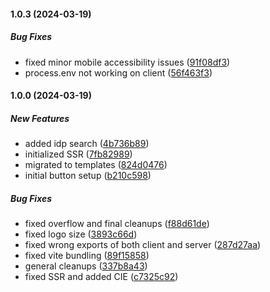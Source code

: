 #### 1.0.3 (2024-03-19)

##### Bug Fixes

*  fixed minor mobile accessibility issues ([91f08df3](https://github.com/fyblo/spid-cie-button/commit/91f08df399f14ede8a030b878f91a1a2ded8f10b))
*  process.env not working on client ([56f463f3](https://github.com/fyblo/spid-cie-button/commit/56f463f330d1c0b087eb99ea7dfbad0b8099244c))

#### 1.0.0 (2024-03-19)

##### New Features

- added idp search ([4b736b89](https://github.com/fyblo/spid-cie-button/commit/4b736b893c1c7cb4e3754f2f1db3cc51368426a1))
- initialized SSR ([7fb82989](https://github.com/fyblo/spid-cie-button/commit/7fb82989623b53d82f22575c038f2adbe27c24d1))
- migrated to templates ([824d0476](https://github.com/fyblo/spid-cie-button/commit/824d0476b534160e4066adf4f07304d1fe2cb4ce))
- initial button setup ([b210c598](https://github.com/fyblo/spid-cie-button/commit/b210c598f028d6f6639af43cc4827f2941ce9576))

##### Bug Fixes

- fixed overflow and final cleanups ([f88d61de](https://github.com/fyblo/spid-cie-button/commit/f88d61de3d69a91eccbbf95c1fff09dc8cce6d02))
- fixed logo size ([3893c66d](https://github.com/fyblo/spid-cie-button/commit/3893c66dae781ea632f05cb53498c9ac4a9eefc6))
- fixed wrong exports of both client and server ([287d27aa](https://github.com/fyblo/spid-cie-button/commit/287d27aa7514afbcc49d76967266b205ddc3d664))
- fixed vite bundling ([89f15858](https://github.com/fyblo/spid-cie-button/commit/89f158584d1637b0a4591275067686151b09cb92))
- general cleanups ([337b8a43](https://github.com/fyblo/spid-cie-button/commit/337b8a4302ed692bdd9b69f734cf759afb3a901b))
- fixed SSR and added CIE ([c7325c92](https://github.com/fyblo/spid-cie-button/commit/c7325c928f6017b41c45550ce32218f4dc002561))
